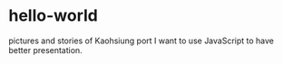 # hello-world
pictures and stories of Kaohsiung port
I want to use JavaScript to have better presentation.
